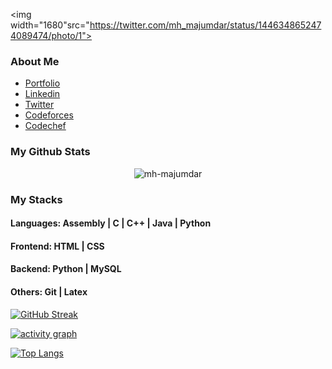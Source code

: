 <img width="1680"src="https://twitter.com/mh_majumdar/status/1446348652474089474/photo/1"></a>

### About Me
- [Portfolio](https://mh-majumdar.github.io/my-portfolio/)
- [Linkedin](https://www.linkedin.com/in/hasanmehedi1952/)
- [Twitter](https://www.linkedin.com/in/hasanmehedi1952/)
- [Codeforces](https://codeforces.com/profile/mh_majumdar)
- [Codechef](https://www.codechef.com/users/mh_majumdar)


### My Github Stats
<p align="center"> <img src="https://github-readme-stats.vercel.app/api?username=mh-majumdar&show_icons=true&count_private=true&theme=dark" alt="mh-majumdar" />

### My Stacks
#### Languages: Assembly | C | C++ | Java | Python

#### Frontend: HTML | CSS

#### Backend: Python | MySQL

#### Others: Git | Latex

 
<!--  CONTRIBUTION AND STREAK BLOCK -->
 [![GitHub Streak](https://github-readme-streak-stats.herokuapp.com/?user=mh-majumdar&currStreakNum=2FD3EB&fire=pink&sideLabels=F00&theme=nightowl)](https://git.io/streak-stats)
 
 <!-- ACTIVITY GRAPH TRACKER -->
[![activity graph](https://activity-graph.herokuapp.com/graph?username=mh-majumdr&theme=react-dark)](https://github.com/mh-majumdar/github-readme-activity-graph)
 
 <!--  TOP LANGUAGES STATISTICS -->
 [![Top Langs](https://github-readme-stats.vercel.app/api/top-langs/?username=mh-majumdar&theme=dark&layout=compact&align=right&width=40%)](https://github.com/mh-majumdar/github-readme-stats)
